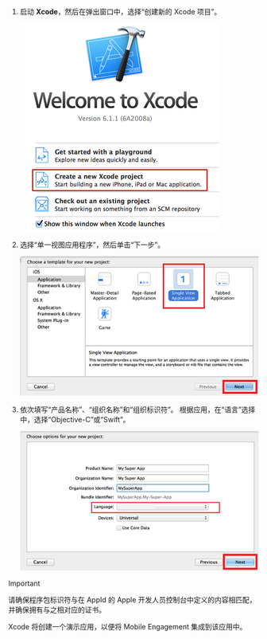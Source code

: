 1. 启动 **Xcode**，然后在弹出窗口中，选择“创建新的 Xcode 项目”。
   
    ![](./media/mobile-engagement-create-new-ios-app/xcode-new-project.png)
2. 选择“单一视图应用程序”，然后单击“下一步”。
   
    ![](./media/mobile-engagement-create-new-ios-app/xcode-simple-view.png)
3. 依次填写“产品名称”、“组织名称”和“组织标识符”。 根据应用，在“语言”选择中，选择“Objective-C”或“Swift”。
   
    ![](./media/mobile-engagement-create-new-ios-app/xcode-project-props.png)

> [!IMPORTANT]
> 请确保程序包标识符与在 AppId 的 Apple 开发人员控制台中定义的内容相匹配，并确保拥有与之相对应的证书。 
> 
> 

Xcode 将创建一个演示应用，以便将 Mobile Engagement 集成到该应用中。



<!--HONumber=Nov16_HO2-->


